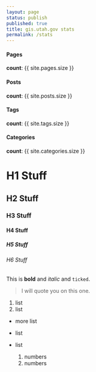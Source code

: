 ```yaml
---
layout: page
status: publish
published: true
title: gis.utah.gov stats
permalink: /stats
---
```


#### Pages
**count**: {{ site.pages.size }}

#### Posts
**count**: {{ site.posts.size }}

#### Tags
**count**: {{ site.tags.size }}

#### Categories
**count**: {{ site.categories.size }}


# H1 Stuff

## H2 Stuff

### H3 Stuff

#### H4 Stuff

##### H5 Stuff

###### H6 Stuff

This is **bold** and _italic_ and `ticked`.

> I will quote you on this one.


1. list
1. list
  - more list

- list
- list
    1. numbers
    1. numbers
